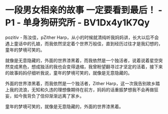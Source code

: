 # 一段男女相亲的故事 一定要看到最后！ - P1 - 单身狗研究所 - BV1Dx4y1K7Qy

 pozitiv - 陈汝佳，pZither Harp，从小的时候就清纯听我妈妈讲，长大以后不会遇上童话中的孔娘，而我依然坚定着个世界万般佳，直到经历过往才是我幻想的，童年的梦境可笑的。

就像是无意隐藏的，外面的世界漆黑着，而我依然是一个独活者，说着说着星空突然变成黑色，想成独活的我也会变得退缩，我曾盼望翻寻过才坚定的活着，接下来的故事妈妈仔细听我说，童年的梦境可笑的，就像是无意隐藏的。

外面的世界漆黑着，而我依然是一个独活者，Zither Harp，这一次我告别故乡踏上我的流浪，无知和久违的理想像期待在前方，妈妈的话重振梦想我不会再做狂妄，如今我背负了信仰渐渐远离了家乡。

童年的梦境可笑的，就像是无意隐藏的，外面的世界漆黑着。